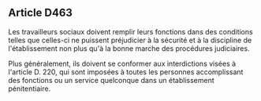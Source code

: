 Article D463
----
Les travailleurs sociaux doivent remplir leurs fonctions dans des conditions
telles que celles-ci ne puissent préjudicier à la sécurité et à la discipline de
l'établissement non plus qu'à la bonne marche des procédures judiciaires.

Plus généralement, ils doivent se conformer aux interdictions visées à l'article
D. 220, qui sont imposées à toutes les personnes accomplissant des fonctions ou
un service quelconque dans un établissement pénitentiaire.
